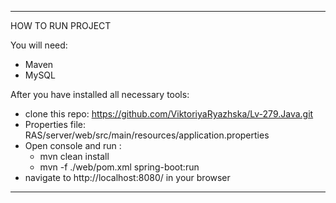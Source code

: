 ***
HOW TO RUN PROJECT

You will need:
- Maven 
- MySQL

After you have installed all necessary tools:
- clone this repo: https://github.com/ViktoriyaRyazhska/Lv-279.Java.git
- Properties file: RAS/server/web/src/main/resources/application.properties
- Open console and run :
	*	mvn clean install
	*	mvn -f ./web/pom.xml spring-boot:run
- navigate to http://localhost:8080/ in your browser
***
